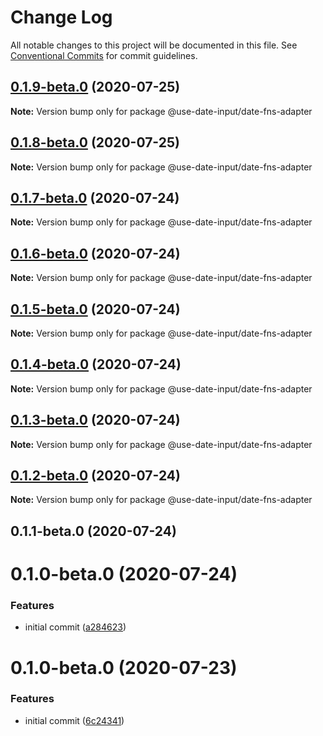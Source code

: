 # Change Log

All notable changes to this project will be documented in this file.
See [Conventional Commits](https://conventionalcommits.org) for commit guidelines.

## [0.1.9-beta.0](https://github.com/mark-tate/use-date-input/compare/@use-date-input/date-fns-adapter@0.1.8-beta.0...@use-date-input/date-fns-adapter@0.1.9-beta.0) (2020-07-25)

**Note:** Version bump only for package @use-date-input/date-fns-adapter





## [0.1.8-beta.0](https://github.com/mark-tate/use-date-input/compare/@use-date-input/date-fns-adapter@0.1.7-beta.0...@use-date-input/date-fns-adapter@0.1.8-beta.0) (2020-07-25)

**Note:** Version bump only for package @use-date-input/date-fns-adapter





## [0.1.7-beta.0](https://github.com/mark-tate/use-date-input/compare/@use-date-input/date-fns-adapter@0.1.6-beta.0...@use-date-input/date-fns-adapter@0.1.7-beta.0) (2020-07-24)

**Note:** Version bump only for package @use-date-input/date-fns-adapter





## [0.1.6-beta.0](https://github.com/mark-tate/use-date-input/compare/@use-date-input/date-fns-adapter@0.1.5-beta.0...@use-date-input/date-fns-adapter@0.1.6-beta.0) (2020-07-24)

**Note:** Version bump only for package @use-date-input/date-fns-adapter





## [0.1.5-beta.0](https://github.com/mark-tate/use-date-input/compare/@use-date-input/date-fns-adapter@0.1.4-beta.0...@use-date-input/date-fns-adapter@0.1.5-beta.0) (2020-07-24)

**Note:** Version bump only for package @use-date-input/date-fns-adapter





## [0.1.4-beta.0](https://github.com/mark-tate/use-date-input/compare/@use-date-input/date-fns-adapter@0.1.3-beta.0...@use-date-input/date-fns-adapter@0.1.4-beta.0) (2020-07-24)

**Note:** Version bump only for package @use-date-input/date-fns-adapter





## [0.1.3-beta.0](https://github.com/mark-tate/use-date-input/compare/@use-date-input/date-fns-adapter@0.1.2-beta.0...@use-date-input/date-fns-adapter@0.1.3-beta.0) (2020-07-24)

**Note:** Version bump only for package @use-date-input/date-fns-adapter





## [0.1.2-beta.0](https://github.com/mark-tate/use-date-input/compare/@use-date-input/date-fns-adapter@0.1.1-beta.0...@use-date-input/date-fns-adapter@0.1.2-beta.0) (2020-07-24)

**Note:** Version bump only for package @use-date-input/date-fns-adapter





## 0.1.1-beta.0 (2020-07-24)



# 0.1.0-beta.0 (2020-07-24)


### Features

* initial commit ([a284623](https://github.com/mark-tate/use-date-input/commit/a28462354bf58de9f016176fec51ac80d2c2af60))





# 0.1.0-beta.0 (2020-07-23)


### Features

* initial commit ([6c24341](https://github.com/mark-tate/use-date-input/commit/6c24341efc30d33d6248367ee6578831c7a975ad))
